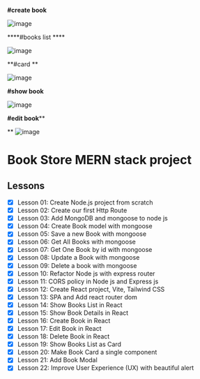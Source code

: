 **#create book**


![image](https://github.com/amrutha1320/Bookstore/assets/134827744/14bbdee0-2650-4bd2-8db3-2f6d259e0486)

****#books list ****


![image](https://github.com/amrutha1320/Bookstore/assets/134827744/f55cf1b5-ab2b-47b5-b62b-e27eecdc9346)

**#card **


![image](https://github.com/amrutha1320/Bookstore/assets/134827744/fc15d4d2-39cc-4aae-ad17-32e0eb644149)

**#show book**


![image](https://github.com/amrutha1320/Bookstore/assets/134827744/d01928e8-254b-4823-9335-d3e071bfac68)

**#edit book****

**
![image](https://github.com/amrutha1320/Bookstore/assets/134827744/bd24aaba-fb2d-4eca-a36a-ec680d9b60c8)

# Book Store MERN stack project

## Lessons

- [x] Lesson 01: Create Node.js project from scratch
- [x] Lesson 02: Create our first Http Route
- [x] Lesson 03: Add MongoDB and mongoose to node js
- [x] Lesson 04: Create Book model with mongoose
- [x] Lesson 05: Save a new Book with mongoose
- [x] Lesson 06: Get All Books with mongoose
- [x] Lesson 07: Get One Book by id with mongoose
- [x] Lesson 08: Update a Book with mongoose
- [x] Lesson 09: Delete a book with mongoose
- [x] Lesson 10: Refactor Node js with express router
- [x] Lesson 11: CORS policy in Node js and Express js
- [x] Lesson 12: Create React project, Vite, Tailwind CSS
- [x] Lesson 13: SPA and Add react router dom
- [x] Lesson 14: Show Books List in React
- [x] Lesson 15: Show Book Details in React
- [x] Lesson 16: Create Book in React
- [x] Lesson 17: Edit Book in React
- [x] Lesson 18: Delete Book in React
- [x] Lesson 19: Show Books List as Card
- [x] Lesson 20: Make Book Card a single component
- [x] Lesson 21: Add Book Modal
- [x] Lesson 22: Improve User Experience (UX) with beautiful alert
